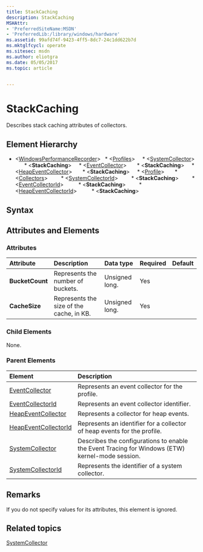 ```yaml
---
title: StackCaching
description: StackCaching
MSHAttr:
- 'PreferredSiteName:MSDN'
- 'PreferredLib:/library/windows/hardware'
ms.assetid: 99afd74f-9423-4ff5-8dc7-24c1dd622b7d
ms.mktglfcycl: operate
ms.sitesec: msdn
ms.author: eliotgra
ms.date: 05/05/2017
ms.topic: article


---
```



# StackCaching

Describes stack caching attributes of collectors.


## Element Hierarchy

* \<[WindowsPerformanceRecorder](windowsperformancerecorder.md)\>
  * \<[Profiles](profiles.md)\>
    * \<[SystemCollector](systemcollector.md)\>
      * \<**StackCaching**\>
    * \<[EventCollector](eventcollector.md)\>
      * \<**StackCaching**\>
    * \<[HeapEventCollector](heapeventcollector.md)\>
      * \<**StackCaching**\>
    * \<[Profile](profile-wpr.md)\>
      * \<[Collectors](collectors.md)\>
        * \<[SystemCollectorId](systemcollectorid.md)\>
          * \<**StackCaching**\>
        * \<[EventCollectorId](eventcollectorid.md)\>
          * \<**StackCaching**\>
        * \<[HeapEventCollectorId](heapeventcollectorid.md)\>
          * \<**StackCaching**\>


## Syntax


## Attributes and Elements


### Attributes

| Attribute       | Description                              | Data type      | Required | Default |
| :-------------- | :--------------------------------------- | :------------- | :------- | :------ |
| **BucketCount** | Represents the number of buckets.        | Unsigned long. | Yes      |         |
| **CacheSize**   | Represents the size of the cache, in KB. | Unsigned long. | Yes      |         |


### Child Elements

None.


### Parent Elements

| Element                                         | Description                                                                                     |
| :---------------------------------------------- | :---------------------------------------------------------------------------------------------- |
| [EventCollector](eventcollector.md)             | Represents an event collector for the profile.                                                  |
| [EventCollectorId](eventcollectorid.md)         | Represents an event collector identifier.                                                       |
| [HeapEventCollector](heapeventcollector.md)     | Represents a collector for heap events.                                                         |
| [HeapEventCollectorId](heapeventcollectorid.md) | Represents an identifier for a collector of heap events for the profile.                        |
| [SystemCollector](systemcollector.md)           | Describes the configurations to enable the Event Tracing for Windows (ETW) kernel-mode session. |
| [SystemCollectorId](systemcollectorid.md)       | Represents the identifier of a system collector.                                                |


## Remarks

If you do not specify values for its attributes, this element is ignored.


## Related topics

[SystemCollector](systemcollector.md)

